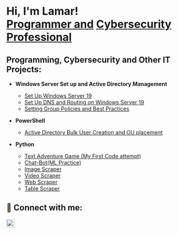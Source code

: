 <h1>Hi, I'm Lamar! <br/><a href="https://github.com/Lamarhg20">Programmer and</a> <a href="www.linkedin.com/in/lamar-gardner-391383232/">Cybersecurity Professional</a>

<h2> Programming, Cybersecurity and Other IT Projects:</h2>

- <b>Windows Server Set up and Active Directory Management</b>
  - [Set Up Windows Server 19](https://github.com/Lamarhg20/AD_Server_Set_Up)
  - [Set Up DNS and Routing on Windows Server 19](https://github.com/Lamarhg20/DNS_And_Routing_Win_Server_19)
  - [Setting Group Policies and Best Practices](https://github.com/Lamarhg20/Setting_Group_Policies)

- <b>PowerShell</b>
  - [Active Directory Bulk User Creation and OU placement](https://github.com/Lamarhg20/AD_Automation)

  
- <b>Python</b>
  - [Text Adventure Game (My First Code attempt)](https://github.com/Lamarhg20/Text_Adventure)
  - [Chat-Bot(ML Practice)](https://github.com/Lamarhg20/Chat_bot)
  - [Image Scraper](https://github.com/Lamarhg20/Image_Scrapper)
  - [Video Scraper](https://github.com/Lamarhg20/Video_Scrapper)
  - [Web Scraper](https://github.com/Lamarhg20/Web_Scraper)
  - [Table Scraper](https://github.com/Lamarhg20/Table_Scraper)



<h2> 🤳 Connect with me:</h2>

[<img align="left" alt="LamarGardner | LinkedIn" width="22px" src="https://cdn.jsdelivr.net/npm/simple-icons@v3/icons/linkedin.svg" />][linkedin]



[linkedin]: www.linkedin.com/in/lamar-gardner-391383232

<!--


Here are some ideas to get you started:

- 🔭 I’m currently working on ...
- 🌱 I’m currently learning ...
- 👯 I’m looking to collaborate on ...
- 🤔 I’m looking for help with ...
- 💬 Ask me about ...
- 📫 How to reach me: ...
- 😄 Pronouns: ...
- ⚡ Fun fact: ...
-->
